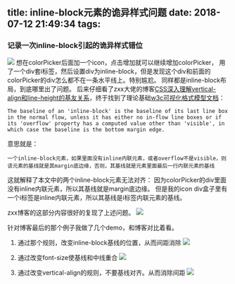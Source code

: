 title: inline-block元素的诡异样式问题
date: 2018-07-12 21:49:34
tags:
---
### 记录一次inline-block引起的诡异样式错位
![](cssp.PNG)
想在colorPicker后面加一个icon，点击增加就可以继续增加colorPicker，
用了一个div套i标签，然后设置div为inline-block，但是发现这个div和前面的colorPicker的div怎么都不在一条水平线上。特别尴尬。
同样都是inline-block布局，到底哪里出了问题。
后来仔细看了zxx大佬的博客[CSS深入理解vertical-align和line-height的基友关系](https://www.zhangxinxu.com/wordpress/2015/08/css-deep-understand-vertical-align-and-line-height/)，终于找到了理论基础[w3c可视化格式模型文档](https://www.w3.org/TR/CSS21/visudet.html#propdef-vertical-align)：
```
The baseline of an 'inline-block' is the baseline of its last line box in the normal flow, unless it has either no in-flow line boxes or if its 'overflow' property has a computed value other than 'visible', in which case the baseline is the bottom margin edge.
```
意思就是：
```
一个inline-block元素，如果里面没有inline内联元素，或者overflow不是visible，则该元素的基线就是其margin底边缘，否则，其基线就是元素里面最后一行内联元素的基线
```
这就解释了本文中的两个inline-block元素无法对齐：
因为colorPicker的div里面没有inline内联元素，所以其基线就是margin底边缘。
但是我的icon div盒子里有一个i标签是inline内联元素，所以其基线是i标签内联元素的基线。

zxx博客的这部分内容很好的复现了上述问题。
![](exa.png)

针对博客最后的那个例子我做了几个demo，和博客对比着看。

1. 通过那个规则，改变inline-block基线的位置，从而间距消除
![](a.gif)

2. 通过改变font-size使基线和中线重合
![](b.gif)

3. 通过改变vertical-align的规则，不要基线对齐。从而消除间距
![](c.gif)